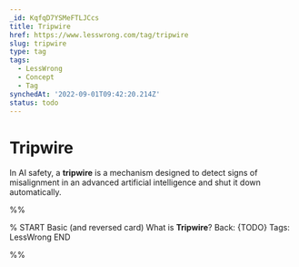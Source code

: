 ```yaml
---
_id: KqfqD7YSMeFTLJCcs
title: Tripwire
href: https://www.lesswrong.com/tag/tripwire
slug: tripwire
type: tag
tags:
  - LessWrong
  - Concept
  - Tag
synchedAt: '2022-09-01T09:42:20.214Z'
status: todo
---
```


# Tripwire

In AI safety, a **tripwire** is a mechanism designed to detect signs of misalignment in an advanced artificial intelligence and shut it down automatically.


%%

% START
Basic (and reversed card)
What is **Tripwire**?
Back: {TODO}
Tags: LessWrong
END
<!--ID: 1663157029664-->


%%
	
